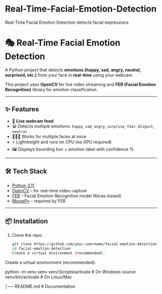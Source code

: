 # Real-Time-Facial-Emotion-Detection
Real-Time Facial Emotion Detection detects facial expressions
# 🎭 Real-Time Facial Emotion Detection

A Python project that detects **emotions (happy, sad, angry, neutral, surprised, etc.)** from your face in **real-time** using your webcam.  

This project uses **OpenCV** for live video streaming and **FER (Facial Emotion Recognition)** library for emotion classification.  

---

## ✨ Features
- 🎥 **Live webcam feed**  
- 😀 Detects multiple emotions: `happy`, `sad`, `angry`, `surprise`, `fear`, `disgust`, `neutral`  
- 👨‍👩‍👧 Works for multiple faces at once  
- ⚡ Lightweight and runs on CPU (no GPU required)  
- 🖼️ Displays bounding box + emotion label with confidence %  

---

## 🛠️ Tech Stack
- [Python 3.11](https://www.python.org/)  
- [OpenCV](https://opencv.org/) – for real-time video capture  
- [FER](https://github.com/justinshenk/fer) – Facial Emotion Recognition model (Keras-based)  
- [MoviePy](https://zulko.github.io/moviepy/) – required by FER  
---

## 📦 Installation
1. Clone the repo:
   ```bash
   git clone https://github.com/your-username/facial-emotion-detection.git
   cd facial-emotion-detection
   Create a virtual environment (recommended):

Create a virtual environment (recommended):

python -m venv venv
venv\Scripts\activate   # On Windows
source venv/bin/activate  # On Linux/Mac

│── README.md             # Documentation

